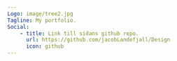 ```yaml
---
Logo: image/tree2.jpg
Tagline: My portfolio.
Social:
    - title: Link till sidans github repo.
      url: https://github.com/jacobLandefjall/Design
      icon: github
---
```

